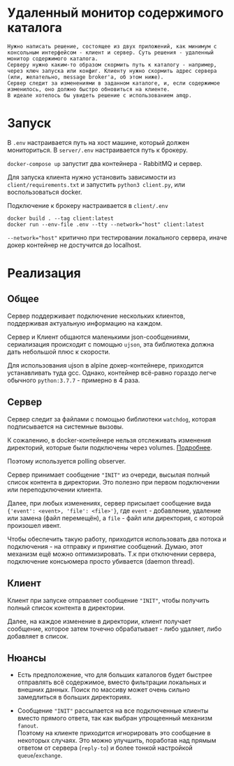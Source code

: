 
# Удаленный монитор содержимого каталога

```
Нужно написать решение, состоящее из двух приложений, как минимум с консольным интерфейсом - клиент и сервер. Суть решения - удаленный монитор содержимого каталога.
Серверу нужно каким-то образом скормить путь к каталогу - например, через ключ запуска или конфиг. Клиенту нужно скормить адрес сервера (или, желательно, message broker'а, об этом ниже).
Сервер следит за изменениями в заданном каталоге, и, если содержимое изменилось, оно должно быстро обновиться на клиенте.
В идеале хотелось бы увидеть решение с использованием amqp.
```
# Запуск

В `.env` настраивается путь на хост машине, который должен мониториться.
В `server/.env` настраивается путь к брокеру.

`docker-compose up` запустит два контейнера - RabbitMQ и сервер.

Для запуска клиента нужно установить зависимости из `client/requirements.txt` и запустить `python3 client.py`, или воспользоваться docker.

Подключение к брокеру настраивается в `client/.env`

```shell script
docker build . --tag client:latest
docker run --env-file .env --tty --network="host" client:latest
```

`--network="host"` критично при тестировании локального сервера, иначе докер контейнер не достучится до localhost.

# Реализация

## Общее
Сервер поддерживает подключение нескольких клиентов, поддерживая актуальную информацию на каждом.

Сервер и Клиент общаются маленькими json-сообщениями, сериализация происходит с помощью `ujson`, эта библиотека должна дать небольшой плюс к скорости. 

Для использования ujson в alpine докер-контейнере, приходится устанавливать туда gcc. Однако, контейнер всё-равно гораздо легче обычного `python:3.7.7` - примерно в 4 раза.

## Сервер
Сервер следит за файлами с помощью библиотеки `watchdog`, которая подписывается на системные вызовы.

К сожалению, в docker-контейнере нельзя отслеживать изменения директорий, которые были подключены через volumes. [Подробнее](https://github.com/gorakhargosh/watchdog/issues/283#issuecomment-61079649).

Поэтому используется polling observer.


Сервер принимает сообщение `"INIT"` из очереди, высылая полный список контента в директории. Это полезно при первом подключении или переподключении клиента.

Далее, при любых изменениях, сервер присылает сообщение вида `{'event': <event>, 'file': <file>'}`, где `event` - добавление, удаление или замена (файл перемещён), а `file` - файл или директория, с которой произошел ивент.

Чтобы обеспечить такую работу, приходится использовать два потока и подключения - на отправку и принятие сообщений. Думаю, этот механизм ещё можно оптимизировать. Т.к при отключении сервера, подключение консьюмера просто убивается (daemon thread).

## Клиент

Клиент при запуске отправляет сообщение `"INIT"`, чтобы получить полный список контента в директории.

Далее, на каждое изменение в директории, клиент получает сообщение, которое затем точечно обрабатывает - либо удаляет, либо добавляет в список.

## Нюансы
- Есть предположение, что для больших каталогов будет быстрее отправлять всё содержимое, вместо фильтрации локальных и внешних данных. Поиск по массиву может очень сильно замедлиться в больших директориях.

- Сообщение `"INIT"` рассылается на все подключенные клиенты вместо прямого ответа, так как выбран упрощеенный механизм `fanout`.  
Поэтому на клиенте приходится игнорировать это сообщение в некоторых случаях.
Это можно улучшить, поработав над прямым ответом от сервера (`reply-to`) и более тонкой настройкой `queue`/`exchange`.
